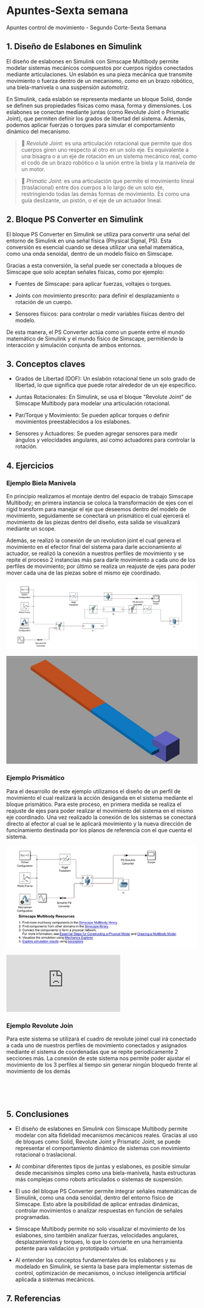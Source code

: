 # Apuntes-Sexta semana
Apuntes control de movimiento - Segundo Corte-Sexta Semana

## 1. Diseño de Eslabones en Simulink
El diseño de eslabones en Simulink con Simscape Multibody permite modelar sistemas mecánicos compuestos por cuerpos rígidos conectados mediante articulaciones. Un eslabón es una pieza mecánica que transmite movimiento o fuerza dentro de un mecanismo, como en un brazo robótico, una biela-manivela o una suspensión automotriz.

En Simulink, cada eslabón se representa mediante un bloque Solid, donde se definen sus propiedades físicas como masa, forma y dimensiones. Los eslabones se conectan mediante juntas (como Revolute Joint o Prismatic Joint), que permiten definir los grados de libertad del sistema. Además, podemos aplicar fuerzas o torques para simular el comportamiento dinámico del mecanismo.

>🔑 *Revolute Joint:* es una articulación rotacional que permite que dos cuerpos giren uno respecto al otro en un solo eje. Es equivalente a una bisagra o a un eje de rotación en un sistema mecánico real, como el codo de un brazo robótico o la unión entre la biela y la manivela de un motor.

>🔑 *Primatic Joint:* es una articulación que permite el movimiento lineal (traslacional) entre dos cuerpos a lo largo de un solo eje, restringiendo todas las demás formas de movimiento. Es como una guía deslizante, un pistón, o el eje de un actuador lineal.

## 2. Bloque PS Converter en Simulink

El bloque PS Converter en Simulink se utiliza para convertir una señal del entorno de Simulink en una señal física (Physical Signal, PS). Esta conversión es esencial cuando se desea utilizar una señal matemática, como una onda senoidal, dentro de un modelo físico en Simscape.

Gracias a esta conversión, la señal puede ser conectada a bloques de Simscape que solo aceptan señales físicas, como por ejemplo:

* Fuentes de Simscape: para aplicar fuerzas, voltajes o torques.

* Joints con movimiento prescrito: para definir el desplazamiento o rotación de un cuerpo.

* Sensores físicos: para controlar o medir variables físicas dentro del modelo.

De esta manera, el PS Converter actúa como un puente entre el mundo matemático de Simulink y el mundo físico de Simscape, permitiendo la interacción y simulación conjunta de ambos entornos.

## 3. Conceptos claves

* Grados de Libertad (DOF): Un eslabón rotacional tiene un solo grado de libertad, lo que significa que puede rotar alrededor de un eje específico.

* Juntas Rotacionales: En Simulink, se usa el bloque "Revolute Joint" de Simscape Multibody para modelar una articulación rotacional.

* Par/Torque y Movimiento: Se pueden aplicar torques o definir movimientos preestablecidos a los eslabones.

* Sensores y Actuadores: Se pueden agregar sensores para medir ángulos y velocidades angulares, así como actuadores para controlar la rotación.

## 4. Ejercicios

### Ejemplo Biela Manivela

En principio realizamos el montaje dentro del espacio de trabajo Simscape Multibody; en primera instancia se coloca la transformación de ejes con el rigid transform para manejar el eje que deseemos dentro del modelo de movimiento, seguidamente se conectará un prismático el cual ejercerá el movimiento de las piezas dentro del diseño, esta salida se visualizará mediante un scope.

Además, se realizó la conexión de un revolution joint el cual genera el movimiento en el efector final del sistema para darle accionamiento al actuador, se realizó la conexión a nuestros perfiles de movimiento y se repite el proceso 2 instancias más para darle movimiento a cada uno de los perfiles de movimiento; por último se realiza un reajuste de ejes para poder mover cada una de las piezas sobre el mismo eje coordinado.


![](Manivela.jpg)


![](https://github.com/MariaFernandaOrtiz-111449/Apuntes_sexta_semana/blob/e5fc03c8607472c62c4ebbcd9183101668ee143d/Manivela2.jpg)

### Ejemplo Prismático

Para el desarrollo de este ejemplo utilizamos el diseño de un perfil de movimiento el cual realizará la acción desiganda en el sistema mediante el bloque prismático. Para este proceso, en primera medida se realiza el reajuste de ejes para poder realizar el movimiento del sistema en el mismo eje coordinado. Una vez realizado la conexión de los sistemas se conectará directo al efector al cual se le aplicará movimiento y la nueva dirección de funcinamiento destinada por los planos de referencia con el que cuenta el sistema. 

![](https://github.com/MariaFernandaOrtiz-111449/Apuntes_sexta_semana/blob/b95e4ac4a06fc853ab1a897a0adaa2e2cc8fc5cd/primastico.jpg)


![](https://github.com/MariaFernandaOrtiz-111449/Apuntes_sexta_semana/blob/f07a8938c5f45b0ebb052263f02411fdec653240/README.md)

### Ejemplo Revolute Join

Para este sistema se utilizará el cuadro de revolute joinel cual irá conectado a cada uno de nuestros perfiles de movimiento conectados y asignados mediante el sistema de coordenadas que se repite periodicamente 2 secciones más. La conexión de este sistema nos permite poder ajustar el movimiento de los 3 perfiles al tiempo sin generar ningún
bloquedo frente al movimiento de los demás

![]()

![]()
## 5. Conclusiones

* El diseño de eslabones en Simulink con Simscape Multibody permite modelar con alta fidelidad mecanismos mecánicos reales. Gracias al uso de bloques como Solid, Revolute Joint y Prismatic Joint, se puede representar el comportamiento dinámico de sistemas con movimiento rotacional o traslacional.

* Al combinar diferentes tipos de juntas y eslabones, es posible simular desde mecanismos simples como una biela-manivela, hasta estructuras más complejas como robots articulados o sistemas de suspensión.

* El uso del bloque PS Converter permite integrar señales matemáticas de Simulink, como una onda senoidal, dentro del entorno físico de Simscape. Esto abre la posibilidad de aplicar entradas dinámicas, controlar movimientos o analizar respuestas en función de señales programadas.

* Simscape Multibody permite no solo visualizar el movimiento de los eslabones, sino también analizar fuerzas, velocidades angulares, desplazamientos y torques, lo que lo convierte en una herramienta potente para validación y prototipado virtual.

* Al entender los conceptos fundamentales de los eslabones y su modelado en Simulink, se sienta la base para implementar sistemas de control, optimización de mecanismos, o incluso inteligencia artificial aplicada a sistemas mecánicos.

## 7. Referencias
